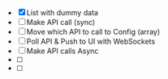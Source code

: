 
* [x] List with dummy data
* [ ] Make API call (sync)
* [ ] Move which API to call to Config (array)
* [ ] Poll API & Push to UI with WebSockets
* [ ] Make API calls Async
* [ ]
* [ ]
